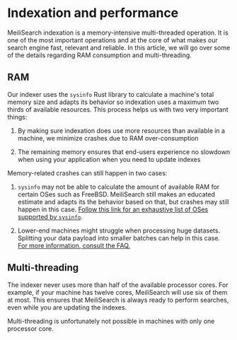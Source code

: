 # Indexation and performance

MeiliSearch indexation is a memory-intensive multi-threaded operation. It is one of the most important operations and at the core of what makes our search engine fast, relevant and reliable. In this article, we will go over some of the details regarding RAM consumption and multi-threading.


## RAM

Our indexer uses the `sysinfo` Rust library to calculate a machine's total memory size and adapts its behavior so indexation uses a maximum two thirds of available resources. This process helps us with two very important things:

1. By making sure indexation does use more resources than available in a machine, we minimize crashes due to RAM over-consumption

2. The remaining memory ensures that end-users experience no slowdown when using your application when you need to update indexes

Memory-related crashes can still happen in two cases:

1. `sysinfo` may not be able to calculate the amount of available RAM for certain OSes such as FreeBSD. MeiliSearch still makes an educated estimate and adapts its the behavior based on that, but crashes may still happen in this case. [Follow this link for an exhaustive list of OSes supported by `sysinfo`](https://docs.rs/sysinfo/0.20.0/sysinfo/#supported-oses). 

2. Lower-end machines might struggle when processing huge datasets. Splitting your data payload into smaller batches can help in this case. [For more information, consult the FAQ.](/faq.md#why-does-meilisearch-crash-when-i-try-to-add-documents)

## Multi-threading

The indexer never uses more than half of the available processor cores. For example, if your machine has twelve cores, MeiliSearch will use six of them at most. This ensures that MeiliSearch is always ready to perform searches, even while you are updating the indexes.

Multi-threading is unfortunately not possible in machines with only one processor core.
